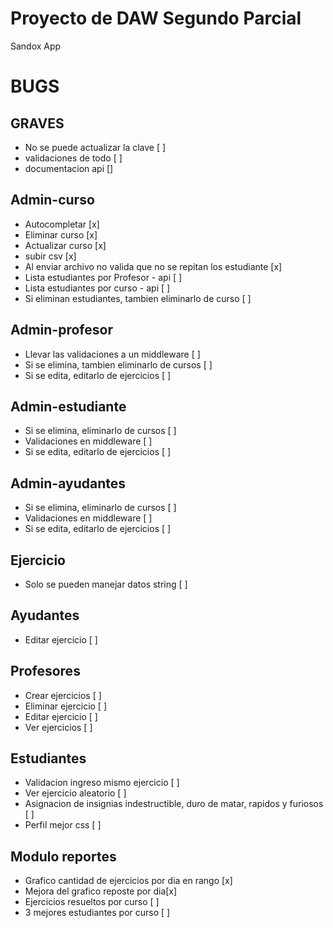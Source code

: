 # Proyecto de DAW Segundo Parcial
Sandox App

# BUGS
## GRAVES
- No se puede actualizar la clave [ ]
- validaciones de todo [ ]
- documentacion api []

## Admin-curso
- Autocompletar [x]
- Eliminar curso [x]
- Actualizar curso [x]
- subir csv [x]
- Al enviar archivo no valida que no se repitan los estudiante [x]
- Lista estudiantes por Profesor - api [ ]
- Lista estudiantes por curso - api [ ]
- Si eliminan estudiantes, tambien eliminarlo de curso [ ]

## Admin-profesor
- Llevar las validaciones a un middleware [ ]
- Si se elimina, tambien eliminarlo de cursos [ ]
- Si se edita, editarlo de ejercicios [ ]

## Admin-estudiante
- Si se elimina, eliminarlo de cursos [ ]
- Validaciones en middleware [ ]
- Si se edita, editarlo de ejercicios [ ]

## Admin-ayudantes
- Si se elimina, eliminarlo de cursos [ ]
- Validaciones en middleware [ ]
- Si se edita, editarlo de ejercicios [ ]

## Ejercicio
- Solo se pueden manejar datos string [ ]

## Ayudantes
- Editar ejercicio [ ]

## Profesores
- Crear ejercicios [ ]
- Eliminar ejercicio [ ]
- Editar ejercicio [ ]
- Ver ejercicios [ ]

## Estudiantes
- Validacion ingreso mismo ejercicio [ ]
- Ver ejercicio aleatorio [ ]
- Asignacion de insignias indestructible, duro de matar, rapidos y furiosos [ ]
- Perfil mejor css [ ]

## Modulo reportes
- Grafico cantidad de ejercicios por dia en rango [x]
- Mejora del grafico reposte por dia[x]
- Ejercicios resueltos por curso [ ]
- 3 mejores estudiantes por curso [ ]
